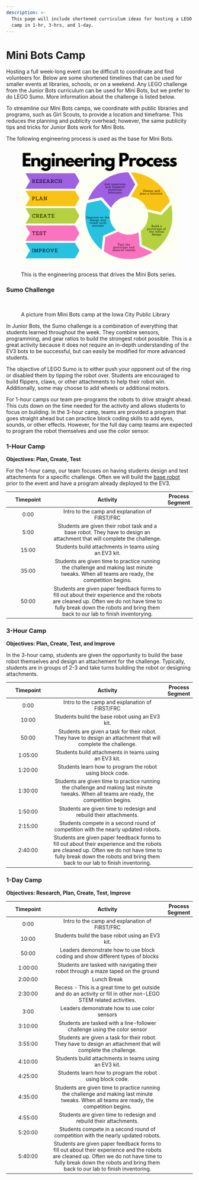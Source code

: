 ```yaml
---
description: >-
  This page will include shortened curriculum ideas for hosting a LEGO robotics
  camp in 1-hr, 3-hrs, and 1-day.
---
```


# Mini Bots Camp

Hosting a full week-long event can be difficult to coordinate and find volunteers for. Below are some shortened timelines that can be used for smaller events at libraries, schools, or on a weekend. Any LEGO challenge from the Junior Bots curriculum can be used for Mini Bots, but we prefer to do LEGO Sumo. More information about the challenge is listed below.

To streamline our Mini Bots camps, we coordinate with public libraries and programs, such as Girl Scouts, to provide a location and timeframe. This reduces the planning and publicity overhead; however, the same publicity tips and tricks for Junior Bots work for Mini Bots.

The following engineering process is used as the base for Mini Bots.

<figure><img src="../../.gitbook/assets/Colorful Process Pie Chart.png" alt=""><figcaption><p>This is the engineering process that drives the Mini Bots series.</p></figcaption></figure>

### Sumo Challenge

<figure><img src="../../.gitbook/assets/IMG_3276.jpeg" alt=""><figcaption><p>A picture from Mini Bots camp at the Iowa City Public Library</p></figcaption></figure>

In Junior Bots, the Sumo challenge is a combination of everything that students learned throughout the week. They combine sensors, programming, and gear ratios to build the strongest robot possible. This is a great activity because it does not require an in-depth understanding of the EV3 bots to be successful, but can easily be modified for more advanced students.

The objective of LEGO Sumo is to either push your opponent out of the ring or disabled them by tipping the robot over. Students are encouraged to build flippers, claws, or other attachments to help their robot win. Additionally, some may choose to add wheels or additional motors.

For 1-hour camps our team pre-programs the robots to drive straight ahead. This cuts down on the time needed for the activity and allows students to focus on building. In the 3-hour camp, teams are provided a program that goes straight ahead but can practice block coding skills to add eyes, sounds, or other effects. However, for the full day camp teams are expected to program the robot themselves and use the color sensor.

### 1-Hour Camp

**Objectives: Plan, Create, Test**

For the 1-hour camp, our team focuses on having students design and test attachments for a specific challenge. Often we will build the [base robot](https://assets.education.lego.com/v3/assets/blt293eea581807678a/bltc8481dd2666822ff/5f8801e3f4f4cf0fa39d2fef/ev3-rem-driving-base.pdf?locale=en-us) prior to the event and have a program already deployed to the EV3.&#x20;

<table data-full-width="true"><thead><tr><th width="131.66666666666669" align="center">Timepoint</th><th width="464" align="center">Activity</th><th data-type="select">Process Segment</th></tr></thead><tbody><tr><td align="center">0:00</td><td align="center">Intro to the camp and explanation of FIRST/FRC</td><td></td></tr><tr><td align="center">5:00</td><td align="center">Students are given their robot task and a base robot. They have to design an attachment that will complete the challenge.</td><td></td></tr><tr><td align="center">15:00</td><td align="center">Students build attachments in teams using an EV3 kit.</td><td></td></tr><tr><td align="center">35:00</td><td align="center">Students are given time to practice running the challenge and making last minute tweaks. When all teams are ready, the competition begins.</td><td></td></tr><tr><td align="center">50:00</td><td align="center">Students are given paper feedback forms to fill out about their experience and the robots are cleaned up. Often we do not have time to fully break down the robots and bring them back to our lab to finish inventorying.</td><td></td></tr></tbody></table>

### 3-Hour Camp

**Objectives: Plan, Create, Test, and Improve**

In the 3-hour camp, students are given the opportunity to build the base robot themselves and design an attachement for the challenge. Typically, students are in groups of 2-3 and take turns building the robot or designing attachments.

<table data-full-width="true"><thead><tr><th width="131.66666666666669" align="center">Timepoint</th><th width="464" align="center">Activity</th><th data-type="select">Process Segment</th></tr></thead><tbody><tr><td align="center">0:00</td><td align="center">Intro to the camp and explanation of FIRST/FRC</td><td></td></tr><tr><td align="center">10:00</td><td align="center">Students build the base robot using an EV3 kit.</td><td></td></tr><tr><td align="center">50:00</td><td align="center">Students are given a task for their robot. They have to design an attachment that will complete the challenge.</td><td></td></tr><tr><td align="center">1:05:00</td><td align="center">Students build attachments in teams using an EV3 kit.</td><td></td></tr><tr><td align="center">1:20:00</td><td align="center">Students learn how to program the robot using block code.</td><td></td></tr><tr><td align="center">1:30:00</td><td align="center">Students are given time to practice running the challenge and making last minute tweaks. When all teams are ready, the competition begins.</td><td></td></tr><tr><td align="center">1:50:00</td><td align="center">Students are given time to redesign and rebuild their attachments.</td><td></td></tr><tr><td align="center">2:15:00</td><td align="center">Students compete in a second round of competition with the nearly updated robots.</td><td></td></tr><tr><td align="center">2:40:00</td><td align="center">Students are given paper feedback forms to fill out about their experience and the robots are cleaned up. Often we do not have time to fully break down the robots and bring them back to our lab to finish inventoring.</td><td></td></tr></tbody></table>

### 1-Day Camp

**Objectives: Research, Plan, Create, Test, Improve**

<table data-full-width="true"><thead><tr><th width="131.66666666666669" align="center">Timepoint</th><th width="464" align="center">Activity</th><th data-type="select" data-multiple>Process Segment</th></tr></thead><tbody><tr><td align="center">0:00</td><td align="center">Intro to the camp and explanation of FIRST/FRC</td><td></td></tr><tr><td align="center">10:00</td><td align="center">Students build the base robot using an EV3 kit.</td><td></td></tr><tr><td align="center">50:00</td><td align="center">Leaders demonstrate how to use block coding and show different types of blocks</td><td></td></tr><tr><td align="center">1:00:00</td><td align="center">Students are tasked with navigating their robot through a maze taped on the ground</td><td></td></tr><tr><td align="center">2:00:00</td><td align="center">Lunch Break</td><td></td></tr><tr><td align="center">2:30:00</td><td align="center">Recess - This is a great time to get outside and do an activity or fill in other non-LEGO STEM related activities.</td><td></td></tr><tr><td align="center">3:00</td><td align="center">Leaders demonstrate how to use color sensors</td><td></td></tr><tr><td align="center">3:10:00</td><td align="center">Students are tasked with a line-follower challenge using the color sensor</td><td></td></tr><tr><td align="center">3:55:00</td><td align="center">Students are given a task for their robot. They have to design an attachment that will complete the challenge.</td><td></td></tr><tr><td align="center">4:10:00</td><td align="center">Students build attachments in teams using an EV3 kit.</td><td></td></tr><tr><td align="center">4:25:00</td><td align="center">Students learn how to program the robot using block code.</td><td></td></tr><tr><td align="center">4:35:00</td><td align="center">Students are given time to practice running the challenge and making last minute tweaks. When all teams are ready, the competition begins.</td><td></td></tr><tr><td align="center">4:55:00</td><td align="center">Students are given time to redesign and rebuild their attachments.</td><td></td></tr><tr><td align="center">5:20:00</td><td align="center">Students compete in a second round of competition with the nearly updated robots.</td><td></td></tr><tr><td align="center">5:40:00</td><td align="center">Students are given paper feedback forms to fill out about their experience and the robots are cleaned up. Often we do not have time to fully break down the robots and bring them back to our lab to finish inventoring.</td><td></td></tr></tbody></table>

